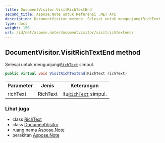 ```yaml
---
title: DocumentVisitor.VisitRichTextEnd
second_title: Aspose.Note untuk Referensi .NET API
description: DocumentVisitor metode. Selesai untuk mengunjungiRichText simpul.
type: docs
weight: 150
url: /id/net/aspose.note/documentvisitor/visitrichtextend/
---
```

## DocumentVisitor.VisitRichTextEnd method

Selesai untuk mengunjungi[`RichText`](../../richtext/) simpul.

```csharp
public virtual void VisitRichTextEnd(RichText richText)
```

| Parameter | Jenis | Keterangan |
| --- | --- | --- |
| richText | RichText | Itu[`RichText`](../../richtext/) simpul. |

### Lihat juga

* class [RichText](../../richtext/)
* class [DocumentVisitor](../)
* ruang nama [Aspose.Note](../../documentvisitor/)
* perakitan [Aspose.Note](../../../)


